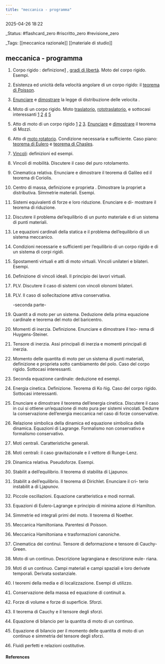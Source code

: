 ```yaml
---
title: "meccanica - programma"
---
```


2025-04-26 18:22

_Status: #flashcard_zero  #riscritto_zero  #revisione_zero 

_Tags: [[meccanica razionale]]  [[materiale di studio]]

## meccanica - programma


1. Corpo rigido : definizione[1](obsidian://adv-uri?vault=obsidian%20Karyl&filepath=6-%20full%20note%2Fmeccanica-lez04.md&block=whru5m) , [gradi di libertà](obsidian://adv-uri?vault=obsidian%20Karyl&filepath=6-%20full%20note%2Fmeccanica-lez02.md&block=m5ksck). Moto del corpo rigido. Esempi.
    
2. Esistenza ed unicità  della velocità angolare di un corpo rigido: il [teorema di Poisson](obsidian://adv-uri?vault=obsidian%20Karyl&filepath=6-%20full%20note%2Fmeccanica-lez02.md&block=jgcxrf).
    
3. [Enunciare](obsidian://adv-uri?vault=obsidian%20Karyl&filepath=6-%20full%20note%2Fmeccanica-lez02.md&block=yxplx8) e [dimostrare](obsidian://adv-uri?vault=obsidian%20Karyl&filepath=6-%20full%20note%2Fmeccanica-lez03.md&block=ne6477) la legge di distribuzione delle velocita .
    
4. Moto di un corpo rigido. Moto [traslatorio](obsidian://adv-uri?vault=obsidian%20Karyl&filepath=6-%20full%20note%2Fmeccanica-lez03.md&block=ssqjiw), [rototraslatorio](obsidian://adv-uri?vault=obsidian%20Karyl&filepath=6-%20full%20note%2Fmeccanica-lez03.md&block=4r6afl), e sottocasi interessanti [1](obsidian://adv-uri?vault=obsidian%20Karyl&filepath=6-%20full%20note%2Fmeccanica-lez03.md&block=f7dnzl) [2](obsidian://adv-uri?vault=obsidian%20Karyl&filepath=6-%20full%20note%2Fmeccanica-lez04.md&block=jh7j0v) [4](obsidian://adv-uri?vault=obsidian%20Karyl&filepath=6-%20full%20note%2Fmeccanica-lez04.md&block=gjld8q) [5](obsidian://adv-uri?vault=obsidian%20Karyl&filepath=6-%20full%20note%2Fmeccanica-lez04.md&block=r694e0)
    
5. Atto di moto di un corpo rigido [1](obsidian://adv-uri?vault=obsidian%20Karyl&filepath=6-%20full%20note%2Fmeccanica-lez04.md&block=gmy9yu) [2](obsidian://adv-uri?vault=obsidian%20Karyl&filepath=6-%20full%20note%2Fmeccanica-lez04.md&block=qh7oz3) [3](obsidian://adv-uri?vault=obsidian%20Karyl&filepath=6-%20full%20note%2Fmeccanica-lez04.md&block=cykoq0).
    [Enunciare](obsidian://adv-uri?vault=obsidian%20Karyl&filepath=6-%20full%20note%2Fmeccanica-lez05.md&block=835xb9) e [dimostrare](obsidian://adv-uri?vault=obsidian%20Karyl&filepath=6-%20full%20note%2Fmeccanica-lez05.md&block=qioiif) il teorema di Mozzi.
    
6. Atto di [moto rotatorio](obsidian://adv-uri?vault=obsidian%20Karyl&filepath=6-%20full%20note%2Fmeccanica-lez05.md&block=3w61oq). Condizione necessaria e sufficiente. Caso piano: [teorema di Eulero](obsidian://adv-uri?vault=obsidian%20Karyl&filepath=6-%20full%20note%2Fmeccanica-lez05.md&block=4sbxfb) e [teorema di Chasles](obsidian://adv-uri?vault=obsidian%20Karyl&filepath=6-%20full%20note%2Fmeccanica-lez05.md&block=q7q6t2).

7. [Vincoli](obsidian://adv-uri?vault=obsidian%20Karyl&filepath=6-%20full%20note%2Fmeccanica-lez05.md&block=1y9m7i): definizioni ed esempi.
    
8. Vincoli di mobilità. Discutere il caso del puro rotolamento.
    
9. Cinematica relativa. Enunciare e dimostrare il teorema di Galileo ed il teorema di Coriolis.
    
10. Centro di massa, definizione e proprieta . Dimostrare la propriet a distributiva. Simmetrie materiali. Esempi.
    
11. Sistemi equivalenti di forze e loro riduzione. Enunciare e di- mostrare il teorema di riduzione.
    
12. Discutere il problema del’equilibrio di un punto materiale e di un sistema di punti materiali.
    
13. Le equazioni cardinali della statica e il problema dell’equilibrio di un sistema meccanico.
    
14. Condizioni necessarie e sufficienti per l’equilibrio di un corpo rigido e di un sistema di corpi rigidi.
    
15. Spostamenti virtuali e atti di moto virtuali. Vincoli unilateri e bilateri. Esempi.
    
16. Definizione di vincoli ideali. Il principio dei lavori virtuali.
    
17. PLV. Discutere il caso di sistemi con vincoli olonomi bilateri.
    
18. PLV. Il caso di sollecitazione attiva conservativa.
    
    -seconda parte-
    
19. Quantit a di moto per un sistema. Deduzione della prima equazione cardinale e teorema del moto del baricentro.
    
20. Momenti di inerzia. Definizione. Enunciare e dimostrare il teo- rema di Huygens-Steiner.
    
21. Tensore di inerzia. Assi principali di inerzia e momenti principali di inerzia.
    
22. Momento delle quantita  di moto per un sistema di punti materiali, definizione e proprieta  sotto cambiamento del polo. Caso del corpo rigido. Sottocasi interessanti.

23. Seconda equazione cardinale: deduzione ed esempi.
    
24. Energia cinetica. Definizione. Teorema di Ko ̈nig. Caso del corpo rigido. Sottocasi interessanti.
    
25. Enunciare e dimostrare il teorema dell’energia cinetica. Discutere il caso in cui si ottiene un’equazione di moto pura per sistemi vincolati. Dedurre la conservazione dell’energia meccanica nel caso di forze conservative.
    
26. Relazione simbolica della dinamica ed equazione simbolica della dinamica. Equazioni di Lagrange. Formalismo non conservativo e formalismo conservativo.
    
27. Moti centrali. Caratteristiche generali.
    
28. Moti centrali: il caso gravitazionale e il vettore di Runge-Lenz.
    
29. Dinamica relativa. Pseudoforze. Esempi.
    
30. Stabilit a dell’equilibrio. Il teorema di stabilita  di Ljapunov.
    
31. Stabilit a dell’equilibrio. Il teorema di Dirichlet. Enunciare il cri- terio instabilit a di Ljapunov.
    
32. Piccole oscillazioni. Equazione caratteristica e modi normali.
    
33. Equazioni di Eulero-Lagrange e principio di minima azione di Hamilton.
    
34. Simmetrie ed integrali primi del moto. Il teorema di Noether.
    
35. Meccanica Hamiltoniana. Parentesi di Poisson.
    
36. Meccanica Hamiltoniana e trasformazioni canoniche.
    
37. Cinematica dei continui. Tensore di deformazione e tensore di Cauchy-Green.
    
38. Moto di un continuo. Descrizione lagrangiana e descrizione eule- riana.
    
39. Moti di un continuo. Campi materiali e campi spaziali e loro derivate temporali. Derivata sostanziale.

40. I teoremi della media e di localizzazione. Esempi di utilizzo.
    
41. Conservazione della massa ed equazione di continuit a.
    
42. Forze di volume e forze di superficie. Sforzi.
    
43. Il teorema di Cauchy e il tensore degli sforzi.
    
44. Equazione di bilancio per la quantita  di moto di un continuo.
    
45. Equazione di bilancio per il momento delle quantita  di moto di un continuo e simmetria del tensore degli sforzi.
    
46. Fluidi perfetti e relazioni costitutive.
#### References




